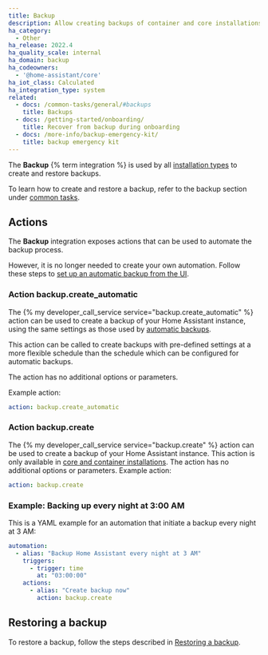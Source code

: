 ```yaml
---
title: Backup
description: Allow creating backups of container and core installations.
ha_category:
  - Other
ha_release: 2022.4
ha_quality_scale: internal
ha_domain: backup
ha_codeowners:
  - '@home-assistant/core'
ha_iot_class: Calculated
ha_integration_type: system
related:
  - docs: /common-tasks/general/#backups
    title: Backups
  - docs: /getting-started/onboarding/
    title: Recover from backup during onboarding
  - docs: /more-info/backup-emergency-kit/
    title: backup emergency kit
---
```


The **Backup** {% term integration %} is used by all [installation types](/installation/#advanced-installation-methods) to create and restore backups.

To learn how to create and restore a backup, refer to the backup section under [common tasks](/common-tasks/general/#backups).

## Actions

The **Backup** integration exposes actions that can be used to automate the backup
process.

However, it is no longer needed to create your own automation. Follow these steps to [set up an automatic backup from the UI](/common-tasks/general/#setting-up-an-automatic-backup-process).

### Action backup.create_automatic

The {% my developer_call_service service="backup.create_automatic" %} action can be used
to create a backup of your Home Assistant instance, using the same settings as those used
by [automatic backups](/common-tasks/general/#setting-up-an-automatic-backup-process).

This action can be called to create backups with pre-defined settings at a more flexible
schedule than the schedule which can be configured for automatic backups.

The action has no additional options or parameters.

Example action:

```yaml
action: backup.create_automatic
```

### Action backup.create

The {% my developer_call_service service="backup.create" %} action can be used
to create a backup of your Home Assistant instance.
This action is only available in [core and container installations](/installation/#advanced-installation-methods).
The action has no additional options or parameters.
Example action:

```yaml
action: backup.create
```

### Example: Backing up every night at 3:00 AM

This is a YAML example for an automation that initiate a backup every night
at 3 AM:

```yaml
automation:
  - alias: "Backup Home Assistant every night at 3 AM"
    triggers:
      - trigger: time
        at: "03:00:00"
    actions:
      - alias: "Create backup now"
        action: backup.create
```

## Restoring a backup

To restore a backup, follow the steps described in [Restoring a backup](/common-tasks/general/#restoring-a-backup).
